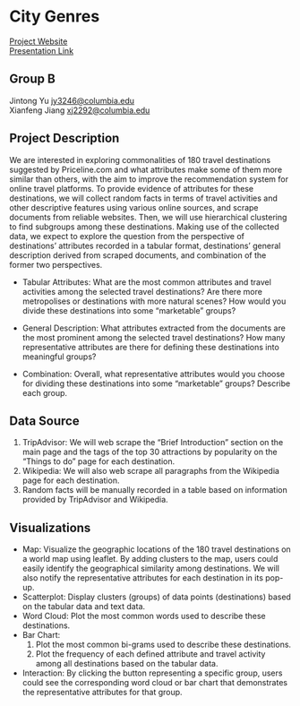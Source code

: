 # City Genres  
[Project Website](https://qmss-g5063-2023.github.io/Group_B_CityGenres/city.html)  
[Presentation Link](https://www.youtube.com/watch?v=M89Ns35O7WY)
## Group B  
Jintong Yu jy3246@columbia.edu  
Xianfeng Jiang xj2292@columbia.edu  
## Project Description  
We are interested in exploring commonalities of 180 travel destinations suggested by Priceline.com and what attributes make some of them more similar than others, with the aim to improve the recommendation system for online travel platforms. To provide evidence of attributes for these destinations, we will collect random facts in terms of travel activities and other descriptive features using various online sources, and scrape documents from reliable websites. Then, we will use hierarchical clustering to find subgroups among these destinations. Making use of the collected data, we expect to explore the question from the perspective of destinations’ attributes recorded in a tabular format, destinations’ general description derived from scraped documents, and combination of the former two perspectives.  

* Tabular Attributes: What are the most common attributes and travel activities among the selected travel destinations? Are there more metropolises or destinations with more natural scenes? How would you divide these destinations into some “marketable” groups?  

* General Description: What attributes extracted from the documents are the most prominent among the selected travel destinations? How many representative attributes are there for defining these destinations into meaningful groups?  

* Combination: Overall, what representative attributes would you choose for dividing these destinations into some “marketable” groups? Describe each group.   

## Data Source   
1) TripAdvisor: We will web scrape the “Brief Introduction” section on the main page and the tags of the top 30 attractions by popularity on the “Things to do” page for each destination.  
2) Wikipedia: We will also web scrape all paragraphs from the Wikipedia page for each destination.  
3) Random facts will be manually recorded in a table based on information provided by TripAdvisor and Wikipedia.  

## Visualizations  
* Map: Visualize the geographic locations of the 180 travel destinations on a world map using leaflet. By adding clusters to the map, users could easily identify the geographical similarity among destinations. We will also notify the representative attributes for each destination in its pop-up.   
* Scatterplot: Display clusters (groups) of data points (destinations) based on the tabular data and text data.  
* Word Cloud: Plot the most common words used to describe these destinations.  
* Bar Chart:  
    1) Plot the most common bi-grams used to describe these destinations.  
    2) Plot the frequency of each defined attribute and travel activity among all destinations based on the tabular data.  
* Interaction: By clicking the button representing a specific group, users could see the corresponding word cloud or bar chart that demonstrates the representative attributes for that group.
